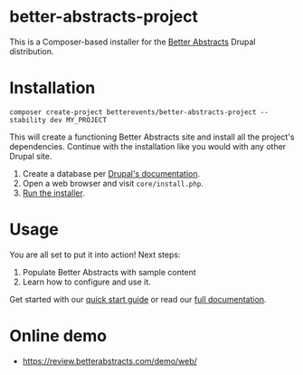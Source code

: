 # better-abstracts-project
This is a Composer-based installer for the [Better Abstracts](https://www.drupal.org/sandbox/skounis/3218699) Drupal distribution.

# Installation
```
composer create-project betterevents/better-abstracts-project --stability dev MY_PROJECT
```
This will create a functioning Better Abstracts site and install all the project's dependencies. Continue with the installation like you would with any other Drupal site.
1. Create a database per [Drupal's documentation](https://www.drupal.org/docs/installing-drupal/step-3-create-a-database).
2. Open a web browser and visit `core/install.php`.
3. [Run the installer](https://www.drupal.org/docs/installing-drupal/step-5-run-the-installer).

# Usage
You are all set to put it into action! Next steps:

1. Populate Better Abstracts with sample content
2. Learn how to configure and use it.

Get started with our [quick start guide](https://docs.google.com/document/d/1OolrXm3ynUR_kwSOrBM8Yevh1eYSVD0uJ-wAONpOn8c/edit?usp=sharing) or read our [full documentation](https://docs.google.com/document/d/13CNN5PFDv54cfhCdnZT_F6epfnNxXIVkyMyhF_qeTAQ/edit?usp=sharing).

# Online demo
- https://review.betterabstracts.com/demo/web/
